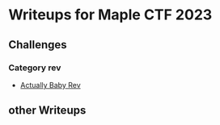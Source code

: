 # Writeups for Maple CTF 2023

## Challenges

### Category rev
* [Actually Baby Rev](ActuallyBabyRev/)

## other Writeups
